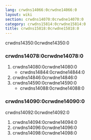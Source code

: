 ```yaml
---
lang: crwdns14066:0crwdne14066:0
layout: wiki
section: crwdns14070:0crwdne14070:0
category: crwdns15814:0crwdne15814:0
title: crwdns15818:0crwdne15818:0
---
```


crwdns14350:0crwdne14350:0

### crwdns14078:0crwdne14078:0
1. crwdns14080:0crwdne14080:0
   - crwdns14844:0crwdne14844:0
1. crwdns14846:0crwdne14846:0
1. crwdns14590:0crwdne14590:0
   - crwdns14088:0crwdne14088:0

### crwdns14090:0crwdne14090:0

crwdns14092:0crwdne14092:0

1. crwdns14094:0crwdne14094:0
1. crwdns14096:0crwdne14096:0
1. crwdns14098:0crwdne14098:0
